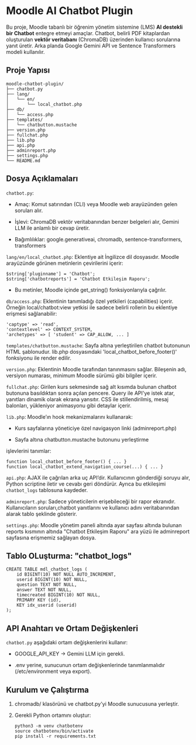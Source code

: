 # Moodle AI Chatbot Plugin 

Bu proje, Moodle tabanlı bir öğrenim yönetim sistemine (LMS) **AI destekli bir Chatbot** entegre etmeyi amaçlar. Chatbot, belirli PDF kitaplardan oluşturulan **vektör veritabanı** (ChromaDB) üzerinden kullanıcı sorularına yanıt üretir. Arka planda Google Gemini API ve Sentence Transformers modeli kullanılır.

## Proje Yapısı
```
moodle-chatbot-plugin/
├── chatbot.py
├── lang/
│   └── en/
│       └── local_chatbot.php
├── db/
│   └── access.php
├── templates/
│   └── chatbutton.mustache
├── version.php
├── fullchat.php
├── lib.php
├── api.php
├── adminreport.php
├── settings.php
└── README.md
```
## Dosya Açıklamaları

`chatbot.py`: 

- Amaç: Komut satırından (CLI) veya Moodle web arayüzünden gelen soruları alır.

- İşlevi: ChromaDB vektör veritabanından benzer belgeleri alır, Gemini LLM ile anlamlı bir cevap üretir.

- Bağımlılıklar: google.generativeai, chromadb, sentence-transformers, transformers

`lang/en/local_chatbot.php`: Eklentiye ait İngilizce dil dosyasıdır. Moodle arayüzünde görünen metinlerin çevirilerini içerir:
  ```
  $string['pluginname'] = 'Chatbot';
  $string['chatbotreports'] = 'Chatbot Etkileşim Raporu';
  ```
- Bu metinler, Moodle içinde get_string() fonksiyonlarıyla çağrılır.

`db/access.php`:  Eklentinin tanımladığı özel yetkileri (capabilities) içerir. Örneğin local/chatbot:view yetkisi ile sadece belirli rollerin bu eklentiye erişmesi sağlanabilir:
  ```
  'captype' => 'read',
  'contextlevel' => CONTEXT_SYSTEM,
  'archetypes' => [ 'student' => CAP_ALLOW, ... ]
  ```

`templates/chatbutton.mustache`: Sayfa altına yerleştirilen chatbot butonunun HTML şablonudur. lib.php dosyasındaki 'local_chatbot_before_footer()' fonksiyonu ile render edilir.

`version.php`: Eklentinin Moodle tarafından tanınmasını sağlar. Bileşenin adı, versiyon numarası, minimum Moodle sürümü gibi bilgiler içerir. 

`fullchat.php`: Girilen kurs sekmesinde sağ alt kısımda bulunan chatbot butonuna basıldıktan sonra açılan pencere. Query ile API'ye istek atar, yanıtları dinamik olarak ekrana yansıtır. CSS ile stillendirilmiş, mesaj balonları, yükleniyor animasyonu gibi detaylar içerir.

`lib.php`: 
Moodle’ın hook mekanizmalarını kullanarak:

- Kurs sayfalarına yöneticiye özel navigasyon linki (adminreport.php)

- Sayfa altına chatbutton.mustache butonunu yerleştirme

işlevlerini tanımlar:
  ```
  function local_chatbot_before_footer() { ... }
  function local_chatbot_extend_navigation_course(...) { ... }
  ```

`api.php`: AJAX ile çağrılan arka uç API’dir. Kullanıcının gönderdiği soruyu alır, Python scriptine iletir ve cevabı geri döndürür. Ayrıca bu etkileşimi `chatbot_logs` tablosuna kaydeder. 

`adminreport.php`: Sadece yöneticilerin erişebileceği bir rapor ekranıdır. Kullanıcıların soruları,chatbot yanıtlarını ve kullanıcı adını veritabanından alarak tablo şeklinde gösterir. 

`settings.php`: Moodle yönetim paneli altında ayar sayfası altında bulunan reports kısmının altında "Chatbot Etkileşim Raporu" ara yüzü ile adminreport sayfasına erişmemiz sağlayan dosya. 

## Tablo OLuşturma: "chatbot_logs"
```
CREATE TABLE mdl_chatbot_logs (
    id BIGINT(10) NOT NULL AUTO_INCREMENT,
    userid BIGINT(10) NOT NULL,
    question TEXT NOT NULL,
    answer TEXT NOT NULL,
    timecreated BIGINT(10) NOT NULL,
    PRIMARY KEY (id),
    KEY idx_userid (userid)
);

```

## API Anahtarı ve Ortam Değişkenleri
`chatbot.py` aşağıdaki ortam değişkenlerini kullanır:

- GOOGLE_API_KEY → Gemini LLM için gerekli.

- .env yerine, sunucunun ortam değişkenlerinde tanımlanmalıdır (/etc/environment veya export).

## Kurulum ve Çalıştırma
1. chromadb/ klasörünü ve chatbot.py'yi Moodle sunucusuna yerleştir.

2. Gerekli Python ortamını oluştur:
      ```
      python3 -m venv chatbotenv
      source chatbotenv/bin/activate
      pip install -r requirements.txt
      ```

